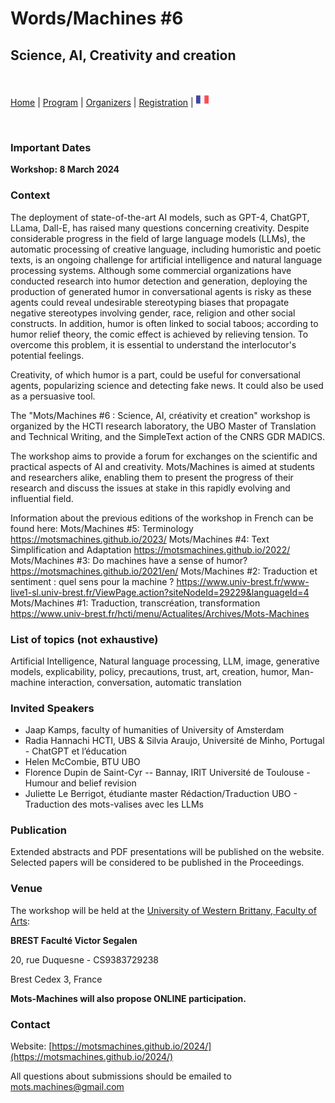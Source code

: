 # Words/Machines #6
## Science, AI, Creativity and creation

<br>

[Home](index) | [Program](program) | [Organizers](orga) | [Registration](registration) | [<img src="FR.png" width="20">](../fr/orga)

<br>

### Important Dates

**Workshop: 8 March 2024**

### Context

The deployment of state-of-the-art AI models, such as GPT-4, ChatGPT, LLama, Dall-E, has raised many questions concerning creativity. Despite considerable progress in the field of large language models (LLMs), the automatic processing of creative language, including humoristic and poetic texts, is an ongoing challenge for artificial intelligence and natural language processing systems. Although some commercial organizations have conducted research into humor detection and generation, deploying the production of generated humor in conversational agents is risky as these agents could reveal undesirable stereotyping biases that propagate negative stereotypes involving gender, race, religion and other social constructs. In addition, humor is often linked to social taboos; according to humor relief theory, the comic effect is achieved by relieving tension. To overcome this problem, it is essential to understand the interlocutor's potential feelings.

Creativity, of which humor is a part, could be useful for conversational agents, popularizing science and detecting fake news. It could also be used as a persuasive tool.

The "Mots/Machines #6 : Science, AI, créativity et creation" workshop is organized by the HCTI research laboratory, the UBO Master of Translation and Technical Writing, and the SimpleText action of the CNRS GDR MADICS.

The workshop aims to provide a forum for exchanges on the scientific and practical aspects of AI and creativity. Mots/Machines is aimed at students and researchers alike, enabling them to present the progress of their research and discuss the issues at stake in this rapidly evolving and influential field.

Information about the previous editions of the workshop in French can be found here:
Mots/Machines #5: Terminology https://motsmachines.github.io/2023/ 
Mots/Machines #4: Text Simplification and Adaptation https://motsmachines.github.io/2022/ 
Mots/Machines #3: Do machines have a sense of humor? https://motsmachines.github.io/2021/en/ 
Mots/Machines #2: Traduction et sentiment : quel sens pour la machine ? https://www.univ-brest.fr/www-live1-sl.univ-brest.fr/ViewPage.action?siteNodeId=29229&languageId=4  
Mots/Machines #1: Traduction, transcréation, transformation https://www.univ-brest.fr/hcti/menu/Actualites/Archives/Mots-Machines 

### List of topics (not exhaustive)

Artificial Intelligence, Natural language processing, LLM, image, generative models, explicability, policy, precautions, trust, art, creation, humor, Man-machine interaction, conversation, automatic translation

### Invited Speakers

* Jaap Kamps, faculty of humanities of University of Amsterdam
* Radia Hannachi HCTI, UBS & Silvia Araujo, Université de Minho, Portugal - ChatGPT et l’éducation
* Helen McCombie, BTU UBO
* Florence Dupin de Saint-Cyr -- Bannay, IRIT Université de Toulouse - Humour and belief revision
* Juliette Le Berrigot, étudiante master Rédaction/Traduction UBO - Traduction des mots-valises avec les LLMs


### Publication

Extended abstracts and PDF presentations will be published on the website. Selected papers will be considered to be published in the Proceedings. 

### Venue

The workshop will be held at the [University of Western Brittany, Faculty of Arts](https://www.univ-brest.fr/UFR-Lettres-et-Sciences-Humaines):

**BREST Faculté Victor Segalen**

20, rue Duquesne - CS9383729238

Brest Cedex 3, France

**Mots-Machines will also propose ONLINE participation.**

### Contact

Website: [https://motsmachines.github.io/2024/](https://motsmachines.github.io/2024/)

All questions about submissions should be emailed to [mots.machines@gmail.com](mailto:mots.machines@gmail.com)
